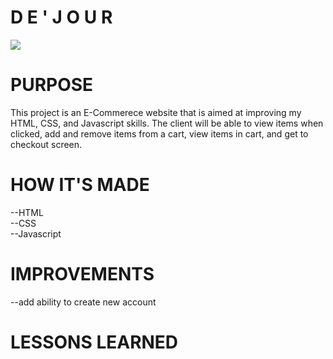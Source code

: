 
<h1>D E  ' J O U R</h1>
<img src="https://media.giphy.com/media/v1.Y2lkPTc5MGI3NjExMmQ0ZTBiODM1ZTdjYWEzNTMwM2U5YWZmMThiYzQwNmRiMGZjMDJlZCZjdD1n/82NrEu5jWk47xkzbV4/giphy.gif">
<h1>PURPOSE</h1>
This project is an E-Commerece website that is aimed at improving my HTML, CSS, and Javascript skills. The client will be able to view items when clicked, add and remove items from a cart, view items in cart, and get to checkout screen. 
<h1>HOW IT'S MADE</h1>
--HTML
<br>
--CSS
<br>
--Javascript
<br>
<h1>IMPROVEMENTS</h1>
--add ability to create new account
<h1>LESSONS LEARNED</h1>